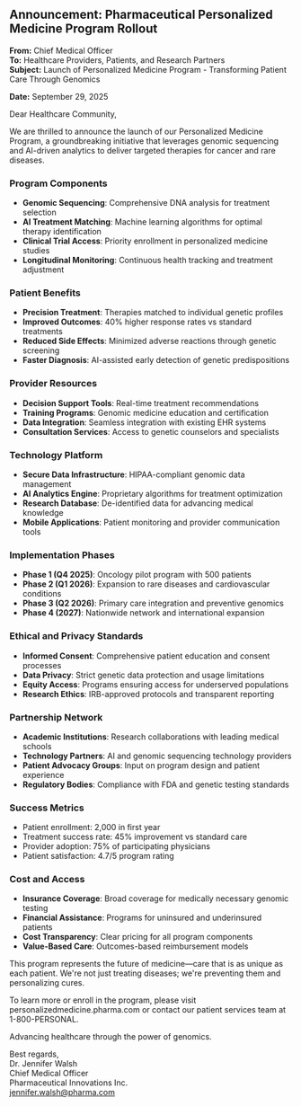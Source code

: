 ## Announcement: Pharmaceutical Personalized Medicine Program Rollout

**From:** Chief Medical Officer  
**To:** Healthcare Providers, Patients, and Research Partners  
**Subject:** Launch of Personalized Medicine Program - Transforming Patient Care Through Genomics  

**Date:** September 29, 2025  

Dear Healthcare Community,  

We are thrilled to announce the launch of our Personalized Medicine Program, a groundbreaking initiative that leverages genomic sequencing and AI-driven analytics to deliver targeted therapies for cancer and rare diseases.  

### Program Components
- **Genomic Sequencing**: Comprehensive DNA analysis for treatment selection
- **AI Treatment Matching**: Machine learning algorithms for optimal therapy identification
- **Clinical Trial Access**: Priority enrollment in personalized medicine studies
- **Longitudinal Monitoring**: Continuous health tracking and treatment adjustment

### Patient Benefits
- **Precision Treatment**: Therapies matched to individual genetic profiles
- **Improved Outcomes**: 40% higher response rates vs standard treatments
- **Reduced Side Effects**: Minimized adverse reactions through genetic screening
- **Faster Diagnosis**: AI-assisted early detection of genetic predispositions

### Provider Resources
- **Decision Support Tools**: Real-time treatment recommendations
- **Training Programs**: Genomic medicine education and certification
- **Data Integration**: Seamless integration with existing EHR systems
- **Consultation Services**: Access to genetic counselors and specialists

### Technology Platform
- **Secure Data Infrastructure**: HIPAA-compliant genomic data management
- **AI Analytics Engine**: Proprietary algorithms for treatment optimization
- **Research Database**: De-identified data for advancing medical knowledge
- **Mobile Applications**: Patient monitoring and provider communication tools

### Implementation Phases
- **Phase 1 (Q4 2025)**: Oncology pilot program with 500 patients
- **Phase 2 (Q1 2026)**: Expansion to rare diseases and cardiovascular conditions
- **Phase 3 (Q2 2026)**: Primary care integration and preventive genomics
- **Phase 4 (2027)**: Nationwide network and international expansion

### Ethical and Privacy Standards
- **Informed Consent**: Comprehensive patient education and consent processes
- **Data Privacy**: Strict genetic data protection and usage limitations
- **Equity Access**: Programs ensuring access for underserved populations
- **Research Ethics**: IRB-approved protocols and transparent reporting

### Partnership Network
- **Academic Institutions**: Research collaborations with leading medical schools
- **Technology Partners**: AI and genomic sequencing technology providers
- **Patient Advocacy Groups**: Input on program design and patient experience
- **Regulatory Bodies**: Compliance with FDA and genetic testing standards

### Success Metrics
- Patient enrollment: 2,000 in first year
- Treatment success rate: 45% improvement vs standard care
- Provider adoption: 75% of participating physicians
- Patient satisfaction: 4.7/5 program rating

### Cost and Access
- **Insurance Coverage**: Broad coverage for medically necessary genomic testing
- **Financial Assistance**: Programs for uninsured and underinsured patients
- **Cost Transparency**: Clear pricing for all program components
- **Value-Based Care**: Outcomes-based reimbursement models

This program represents the future of medicine—care that is as unique as each patient. We're not just treating diseases; we're preventing them and personalizing cures.  

To learn more or enroll in the program, please visit personalizedmedicine.pharma.com or contact our patient services team at 1-800-PERSONAL.  

Advancing healthcare through the power of genomics.  

Best regards,  
Dr. Jennifer Walsh  
Chief Medical Officer  
Pharmaceutical Innovations Inc.  
jennifer.walsh@pharma.com